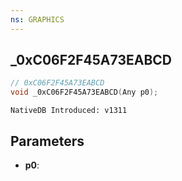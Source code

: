 ```yaml
---
ns: GRAPHICS
---
```

## _0xC06F2F45A73EABCD

```c
// 0xC06F2F45A73EABCD
void _0xC06F2F45A73EABCD(Any p0);
```

```
NativeDB Introduced: v1311
```

## Parameters
* **p0**:
